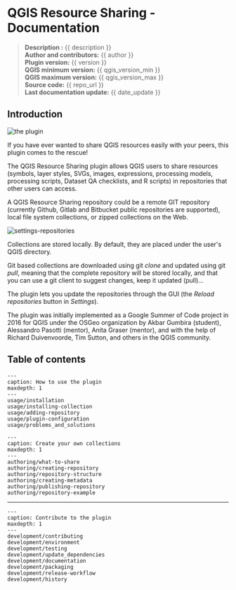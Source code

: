 # QGIS Resource Sharing - Documentation

> **Description :** {{ description }}  
> **Author and contributors:** {{ author }}  
> **Plugin version:** {{ version }}  
> **QGIS minimum version:** {{ qgis_version_min }}  
> **QGIS maximum version:** {{ qgis_version_max }}  
> **Source code:** {{ repo_url }}  
> **Last documentation update:** {{ date_update }}

## Introduction

![the plugin](assets/img/app.png)

If you have ever wanted to share QGIS resources easily with your peers, this plugin comes to the rescue!

The QGIS Resource Sharing plugin allows QGIS users to share resources (symbols, layer styles, SVGs, images, expressions, processing models, processing scripts, Dataset QA checklists,  and R scripts) in repositories that other users can access.

A QGIS Resource Sharing repository could be a remote GIT repository (currently Github, Gitlab and Bitbucket public repositories are supported), local file system collections, or zipped collections on the Web.

![settings-repositories](assets/img/repositories.png)

Collections are stored locally. By default, they are placed under the user's QGIS directory.

Git based collections are downloaded using git *clone* and updated using git *pull*, meaning that the complete repository will be stored locally, and that you can use a git client to suggest changes, keep it updated
(pull)...

The plugin lets you update the repositories through the GUI (the *Reload repositories* button in *Settings*).

The plugin was initially implemented as a Google Summer of Code project in 2016 for QGIS under the OSGeo organization by Akbar Gumbira (student), Alessandro Pasotti (mentor), Anita Graser (mentor), and with the help of Richard Duivenvoorde, Tim Sutton, and others in the QGIS community.

## Table of contents

```{toctree}
---
caption: How to use the plugin
maxdepth: 1
---
usage/installation
usage/installing-collection
usage/adding-repository
usage/plugin-configuration
usage/problems_and_solutions
```

```{toctree}
---
caption: Create your own collections
maxdepth: 1
---
authoring/what-to-share
authoring/creating-repository
authoring/repository-structure
authoring/creating-metadata
authoring/publishing-repository
authoring/repository-example
```

----

```{toctree}
---
caption: Contribute to the plugin
maxdepth: 1
---
development/contributing
development/environment
development/testing
development/update_dependencies
development/documentation
development/packaging
development/release-workflow
development/history
```

